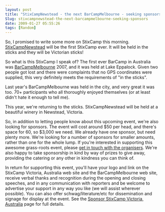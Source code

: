 ```yaml
---
layout: post
title: "StixCampNewstead - the next BarCampMelbourne - seeking sponsors"
Slug: stixcampnewstead-the-next-barcampmelbourne-seeking-sponsors
date: 2009-01-27 05:55:26
tags: [Random]
---
```

So, I promised to write some more on StixCamp this morning. [StixCampNewstead](http://vic.au.stixcamp.org/) will be the first StixCamp ever. It will be held in the sticks and they will be Victorian sticks!

So what is this StixCamp I speak of? The first ever BarCamp in Australia was [BarCampMelbourne](http://barcampmelbourne.org/) 2007, and it was held at Lake Eppalock. Given two people got lost and there were complaints that no GPS coordinates were supplied, this very definitely meets the requirements of "in the sticks".

Last year's BarCampMelbourne was held in the city, and very great it was too. 70+ participants who all thoroughly enjoyed themselves (or at least didn't hate it enough to tell me).

This year, we're returning to the sticks. StixCampNewstead will be held at a beautiful winery in Newstead, Victoria.

So, in addition to letting people know about this upcoming event, we're also looking for sponsors. The event will cost around $50 per head, and there's space for 60, so $3,000 we need. We already have one sponsor, but need plenty more. We're looking for a number of sponsors for smaller amounts, rather than one for the whole lump. If you're interested in supporting this awesome grass-roots event, please [get in touch with the organisers](http://barcampmelbourne.org/contact/). We're also happy to take sponsorship in kind by way of prizes to give away, providing the catering or any other in kindness you can think of.

In return for supporting this event, you'll have your logo and link on the StixCamp Victoria, Australia web site and the BarCampMelbourne web site, receive verbal thanks and recognition during the opening and closing speeches, and in any communication with reporters and be welcome to advertise your support in any way you like (we will assist wherever possible). You can also offer schwag/literature/etc for dissemination and signage for display at the event. See the [Sponsor StixCamp Victoria, Australia](http://vic.au.stixcamp.org/sponsor-us/) page for full details.

